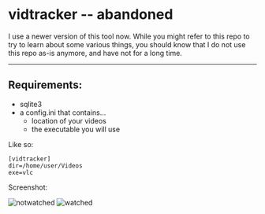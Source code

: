 # vidtracker -- abandoned

I use a newer version of this tool now. While you might refer to this repo to try to learn about some various things, you should know that I do not use this repo as-is anymore, and have not for a long time.

-----

## Requirements:

* sqlite3
* a config.ini that contains...
    * location of your videos
    * the executable you will use

Like so:
```
[vidtracker]
dir=/home/user/Videos
exe=vlc
```

Screenshot:

![notwatched](https://user-images.githubusercontent.com/2396926/54077857-05846a80-42c7-11e9-9aff-944790cc0600.png)
![watched](https://user-images.githubusercontent.com/2396926/54077858-05846a80-42c7-11e9-8c24-16dc5d5b5df4.png)
